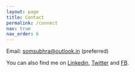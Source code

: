 ```yaml
---
layout: page
title: Contact
permalink: /connect
nav: true
nav_order: 6
---
```


<!-- pages/contact.md -->

Email: somsubhra@outlook.in (preferred)

You can also find me on [Linkedin](https://www.linkedin.com/in/somsubhrad/), [Twitter](https://twitter.com/somsubhraspeaks) and [FB](https://facebook.com/somsubhra2004).
